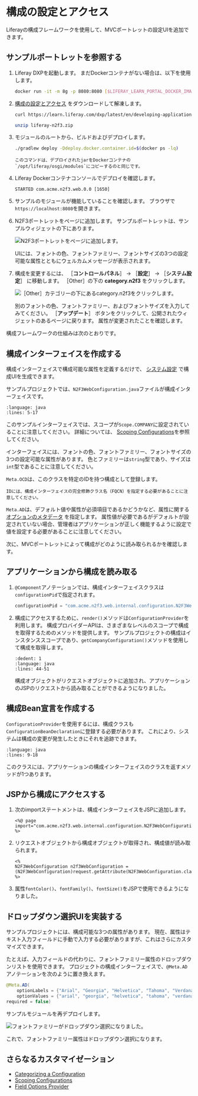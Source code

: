 # 構成の設定とアクセス

Liferayの構成フレームワークを使用して、MVCポートレットの設定UIを追加できます。

<a name="サンプルポートレットを参照する" />

## サンプルポートレットを参照する

1. Liferay DXPを起動します。 まだDockerコンテナがない場合は、以下を使用します。

    ```bash
    docker run -it -m 8g -p 8080:8080 [$LIFERAY_LEARN_PORTAL_DOCKER_IMAGE$]
    ```

1. [構成の設定とアクセス](./liferay-n2f3.zip) をダウンロードして解凍します。

    ```bash
    curl https://learn.liferay.com/dxp/latest/en/developing-applications/core-frameworks/configuration-framework/liferay-n2f3.zip -O
    ```

    ```bash
    unzip liferay-n2f3.zip
    ```

1. モジュールのルートから、ビルドおよびデプロイします。

    ```bash
    ./gradlew deploy -Ddeploy.docker.container.id=$(docker ps -lq)
    ```

    ```{note}
    このコマンドは、デプロイされたjarをDockerコンテナの`/opt/liferay/osgi/modules`にコピーするのと同じです。
    ```

1. Liferay Dockerコンテナコンソールでデプロイを確認します。

    ```
    STARTED com.acme.n2f3.web.0.0 [1650]
    ```

1. サンプルのモジュールが機能していることを確認します。 ブラウザで`https://localhost:8080`を開きます。

1. N2F3ポートレットをページに追加します。 サンプルポートレットは、サンプルウィジェットの下にあります。

    ![N2F3ポートレットをページに追加します。](./setting-and-accessing-configurations/images/01.png)

    UIには、フォントの色、フォントファミリー、フォントサイズの3つの設定可能な属性とともにウェルカムメッセージが表示されます。

1. 構成を変更するには、 ［**コントロールパネル**］ → ［**設定**］ → ［**システム設定**］ に移動します。 ［Other］の下の **category.n2f3** をクリックします。

    ![［Other］カテゴリーの下にあるcategory.n2f3をクリックします。](./setting-and-accessing-configurations/images/02.png)

    別のフォントの色、フォントファミリー、およびフォントサイズを入力してみてください。 ［**アップデート**］ ボタンをクリックして、公開されたウィジェットのあるページに戻ります。 属性が変更されたことを確認します。

構成フレームワークの仕組みは次のとおりです。

<a name="構成インターフェイスを作成する" />

## 構成インターフェイスを作成する

構成インターフェイスで構成可能な属性を定義するだけで、 [システム設定](../../../system-administration/configuring-liferay/system-settings.md) で構成UIを生成できます。

サンプルプロジェクトでは、`N2F3WebConfiguration.java`ファイルが構成インターフェイスです。

```{literalinclude} ./scoping-configurations/resources/liferay-n2f3.zip/n2f3-web/src/main/java/com/acme/n2f3/web/internal/configuration/N2F3WebConfiguration.java
:language: java
:lines: 5-17
```

このサンプルインターフェイスでは、スコープが`Scope.COMPANY`に設定されていることに注意してください。 詳細については、 [Scoping Configurations](./scoping-configurations.md)を参照してください。

インターフェイスには、フォントの色、フォントファミリー、フォントサイズの3つの設定可能な属性があります。 色とファミリーは`string`型であり、サイズは`int`型であることに注意してください。

`Meta.OCD`は、このクラスを特定のIDを持つ構成として登録します。

```{important}
IDには、構成インターフェイスの完全修飾クラス名（FQCN）を指定する必要があることに注意してください。
```

`Meta.AD`は、デフォルト値や属性が必須項目であるかどうかなど、属性に関する [オプションのメタデータ](http://bnd.bndtools.org/chapters/210-metatype.html) を指定します。 属性値が必要であるがデフォルトが設定されていない場合、管理者はアプリケーションが正しく機能するように設定で値を設定する必要があることに注意してください。

次に、MVCポートレットによって構成がどのように読み取られるかを確認します。

<a name="アプリケーションから構成を読み取る" />

## アプリケーションから構成を読み取る

1. `@Component`アノテーションでは、構成インターフェイスクラスは`configurationPid`で指定されます。

    ```java
    configurationPid = "com.acme.n2f3.web.internal.configuration.N2F3WebConfiguration"
    ```

1. 構成にアクセスするために、`render()`メソッドは`ConfigurationProvider`を利用します。 構成プロバイダーAPIは、さまざまなレベルのスコープで構成を取得するためのメソッドを提供します。 サンプルプロジェクトの構成はインスタンススコープであり、`getCompanyConfiguration()`メソッドを使用して構成を取得します。

    ```{literalinclude} ./scoping-configurations/resources/liferay-n2f3.zip/n2f3-web/src/main/java/com/acme/n2f3/web/internal/portlet/N2F3Portlet.java
    :dedent: 1
    :language: java
    :lines: 44-51
    ```

    構成オブジェクトがリクエストオブジェクトに追加され、アプリケーションのJSPのリクエストから読み取ることができるようになりました。

<a name="構成bean宣言を作成する" />

## 構成Bean宣言を作成する

`ConfigurationProvider`を使用するには、構成クラスも`ConfigurationBeanDeclaration`に登録する必要があります。 これにより、システムは構成の変更が発生したときにそれを追跡できます。

```{literalinclude} ./scoping-configurations/resources/liferay-n2f3.zip/n2f3-web/src/main/java/com/acme/n2f3/web/internal/settings/definition/N2F3WebConfigurationBeanDeclaration.java
:language: java
:lines: 9-18
```

このクラスには、アプリケーションの構成インターフェイスのクラスを返すメソッドが1つあります。

<a name="jspから構成にアクセスする" />

## JSPから構成にアクセスする

1. 次のimportステートメントは、構成インターフェイスをJSPに追加します。

    ```markup
    <%@ page import="com.acme.n2f3.web.internal.configuration.N2F3WebConfiguration" %>
    ```

1. リクエストオブジェクトから構成オブジェクトが取得され、構成値が読み取られます。

    ```markup
    <%
    N2F3WebConfiguration n2f3WebConfiguration = (N2F3WebConfiguration)request.getAttribute(N2F3WebConfiguration.class.getName());
    %>
    ```

1. 属性`fontColor()`、`fontFamily()`、`fontSize()`をJSPで使用できるようになりました。

<a name="ドロップダウン選択uiを実装する" />

## ドロップダウン選択UIを実装する

サンプルプロジェクトには、構成可能な3つの属性があります。 現在、属性はテキスト入力フィールドに手動で入力する必要がありますが、これはさらにカスタマイズできます。

たとえば、入力フィールドの代わりに、フォントファミリー属性のドロップダウンリストを使用できます。 プロジェクトの構成インターフェイスで、`@Meta.AD`アノテーションを次のように置き換えます。

```java
@Meta.AD(
    optionLabels = {"Arial", "Georgia", "Helvetica", "Tahoma", "Verdana"},
    optionValues = {"arial", "georgia", "helvetica", "tahoma", "verdana"},
required = false)
```

サンプルモジュールを再デプロイします。

![フォントファミリーがドロップダウン選択になりました。](./setting-and-accessing-configurations/images/03.png)

これで、フォントファミリー属性はドロップダウン選択になります。

<a name="さらなるカスタマイゼーション" />

## さらなるカスタマイゼーション

* [Categorizing a Configuration](./categorizing-a-configuration.md)
* [Scoping Configurations](./scoping-configurations)
* [Field Options Provider](./field-options-provider.md)
